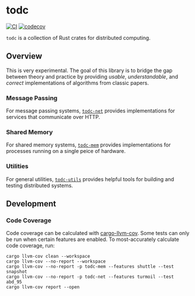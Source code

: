 # todc

[![CI](https://github.com/kaymanb/todc/actions/workflows/ci.yml/badge.svg)](https://github.com/kaymanb/todc/actions/workflows/ci.yml)
[![codecov](https://codecov.io/gh/kaymanb/todc/graph/badge.svg?token=BP1WOBRO9R)](https://codecov.io/gh/kaymanb/todc)

`todc` is a collection of Rust crates for distributed computing.

## Overview

This is very experimental. The goal of this library is to bridge the gap between 
theory and practice by providing _usable_, _understandable_, and _correct_ 
implementations of algorithms from classic papers. 

### Message Passing

For message passing systems, [`todc-net`](https://github.com/kaymanb/todc/tree/main/todc-net) 
provides implementations for services that communicate over HTTP. 

### Shared Memory

For shared memory systems, [`todc-mem`](https://github.com/kaymanb/todc/tree/main/todc-mem) 
provides implementations for processes running on a single peice of hardware. 

### Utilities

For general utilities, [`todc-utils`](https://github.com/kaymanb/todc/tree/main/todc-utils) 
provides helpful tools for building and testing distributed systems.

## Development

### Code Coverage

Code coverage can be calculated with [cargo-llvm-cov](https://github.com/taiki-e/cargo-llvm-cov). 
Some tests can only be run when certain features are enabled. To most-accurately
calculate code coverage, run:

```
cargo llvm-cov clean --workspace
cargo llvm-cov --no-report --workspace
cargo llvm-cov --no-report -p todc-mem --features shuttle --test snapshot
cargo llvm-cov --no-report -p todc-net --features turmoil --test abd_95
cargo llvm-cov report --open
```

